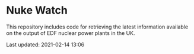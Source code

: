 # Nuke Watch

This repository includes code for retrieving the latest information available on the output of EDF nuclear power plants in the UK.

Last updated: 2021-02-14 13:06
